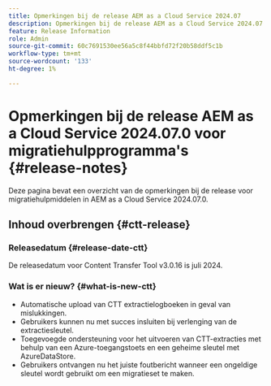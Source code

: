```yaml
---
title: Opmerkingen bij de release AEM as a Cloud Service 2024.07
description: Opmerkingen bij de release AEM as a Cloud Service 2024.07.0 voor migratiehulpprogramma's
feature: Release Information
role: Admin
source-git-commit: 60c7691530ee56a5c8f44bbfd72f20b58ddf5c1b
workflow-type: tm+mt
source-wordcount: '133'
ht-degree: 1%

---
```


# Opmerkingen bij de release AEM as a Cloud Service 2024.07.0 voor migratiehulpprogramma&#39;s {#release-notes}

Deze pagina bevat een overzicht van de opmerkingen bij de release voor migratiehulpmiddelen in AEM as a Cloud Service 2024.07.0.

## Inhoud overbrengen {#ctt-release}

### Releasedatum {#release-date-ctt}

De releasedatum voor Content Transfer Tool v3.0.16 is juli 2024.

### Wat is er nieuw? {#what-is-new-ctt}

* Automatische upload van CTT extractielogboeken in geval van mislukkingen.
* Gebruikers kunnen nu met succes insluiten bij verlenging van de extractiesleutel.
* Toegevoegde ondersteuning voor het uitvoeren van CTT-extracties met behulp van een Azure-toegangstoets en een geheime sleutel met AzureDataStore.
* Gebruikers ontvangen nu het juiste foutbericht wanneer een ongeldige sleutel wordt gebruikt om een migratieset te maken.
